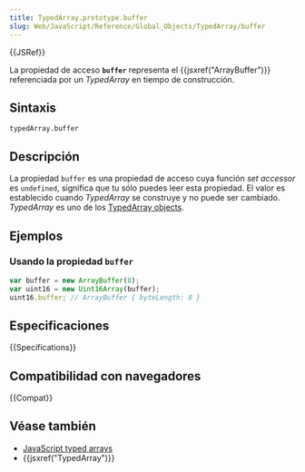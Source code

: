 ```yaml
---
title: TypedArray.prototype.buffer
slug: Web/JavaScript/Reference/Global_Objects/TypedArray/buffer
---
```


{{JSRef}}

La propiedad de acceso **`buffer`** representa el {{jsxref("ArrayBuffer")}} referenciada por un _TypedArray_ en tiempo de construcción.

## Sintaxis

```
typedArray.buffer
```

## Descripción

La propiedad `buffer` es una propiedad de acceso cuya función _set accessor_ es `undefined`, significa que tu sólo puedes leer esta propiedad. El valor es establecido cuando _TypedArray_ se construye y no puede ser cambiado. _TypedArray_ es uno de los [TypedArray objects](/es/docs/Web/JavaScript/Reference/Global_Objects/TypedArray#TypedArray_objects).

## Ejemplos

### Usando la propiedad `buffer`

```js
var buffer = new ArrayBuffer(8);
var uint16 = new Uint16Array(buffer);
uint16.buffer; // ArrayBuffer { byteLength: 8 }
```

## Especificaciones

{{Specifications}}

## Compatibilidad con navegadores

{{Compat}}

## Véase también

- [JavaScript typed arrays](/es/docs/Web/JavaScript/Typed_arrays)
- {{jsxref("TypedArray")}}
